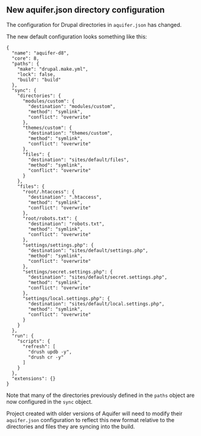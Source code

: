 ## New aquifer.json directory configuration

The configuration for Drupal directories in `aquifer.json` has changed.

The new default configuration looks something like this:

```
{
  "name": "aquifer-d8",
  "core": 8,
  "paths": {
    "make": "drupal.make.yml",
    "lock": false,
    "build": "build"
  },
  "sync": {
    "directories": {
      "modules/custom": {
        "destination": "modules/custom",
        "method": "symlink",
        "conflict": "overwrite"
      },
      "themes/custom": {
        "destination": "themes/custom",
        "method": "symlink",
        "conflict": "overwrite"
      },
      "files": {
        "destination": "sites/default/files",
        "method": "symlink",
        "conflict": "overwrite"
      }
    },
    "files": {
      "root/.htaccess": {
        "destination": ".htaccess",
        "method": "symlink",
        "conflict": "overwrite"
      },
      "root/robots.txt": {
        "destination": "robots.txt",
        "method": "symlink",
        "conflict": "overwrite"
      },
      "settings/settings.php": {
        "destination": "sites/default/settings.php",
        "method": "symlink",
        "conflict": "overwrite"
      },
      "settings/secret.settings.php": {
        "destination": "sites/default/secret.settings.php",
        "method": "symlink",
        "conflict": "overwrite"
      },
      "settings/local.settings.php": {
        "destination": "sites/default/local.settings.php",
        "method": "symlink",
        "conflict": "overwrite"
      }
    }
  },
  "run": {
    "scripts": {
      "refresh": [
        "drush updb -y",
        "drush cr -y"
      ]
    }
  },
  "extensions": {}
}
```

Note that many of the directories previously defined in the `paths` object are now configured in the `sync` object. 

Project created with older versions of Aquifer will need to modify their `aquifer.json` configuration to reflect this new format relative to the directories and files they are syncing into the build.
